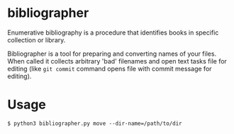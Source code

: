 # bibliographer

 Enumerative bibliography is a procedure that identifies books in specific collection or library.

 Bibliographer is a tool for preparing and converting names of your files. When called it collects arbitrary 'bad' filenames and open text tasks file for editing (like `git commit` command opens file with commit message for editing).

# Usage
```
$ python3 bibliographer.py move --dir-name=/path/to/dir
```
